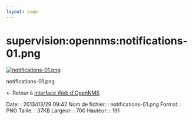 ```yaml
---
layout: page
---
```


supervision:opennms:notifications-01.png
========================================

[![notifications-01.png](../..//assets/media/supervision/opennms/notifications-01.png@cache=&w=700&h=191 "notifications-01.png")](../..//assets/media/supervision/opennms/notifications-01.png@cache= "Afficher le fichier original")

notifications-01.png

← Retour à [Interface Web
d'OpenNMS](../../../opennms/opennms-interface.html "opennms:opennms-interface")

Date:
:   2013/03/29 09:42
Nom de fichier:
:   notifications-01.png
Format:
:   PNG
Taille:
:   37KB
Largeur:
:   700
Hauteur:
:   191

